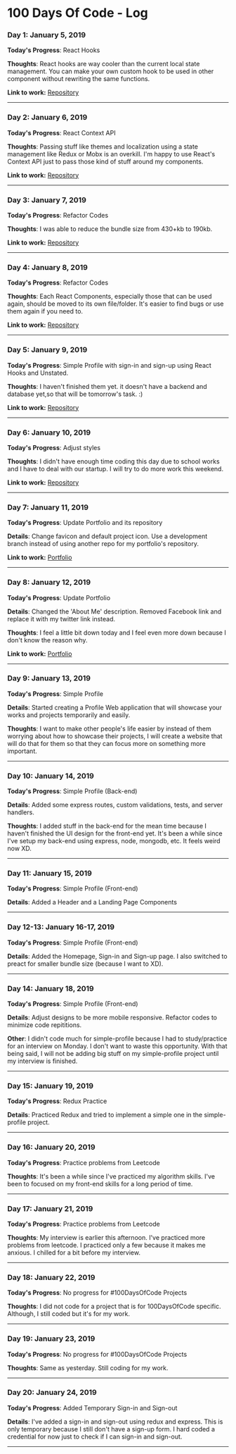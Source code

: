# 100 Days Of Code - Log

### Day 1: January 5, 2019

**Today's Progress**: React Hooks

**Thoughts**: React hooks are way cooler than the current local state management. You can make your own custom hook to be used in other component without rewriting the same functions.

**Link to work:** [Repository](https://github.com/godfreyzubiaga/100DaysOfCodePractice/tree/master/src/client/components/PracticeHooks)

---

### Day 2: January 6, 2019

**Today's Progress**: React Context API

**Thoughts**: Passing stuff like themes and localization using a state management like Redux or Mobx is an overkill. I'm happy to use React's Context API just to pass those kind of stuff around my components.

**Link to work:** [Repository](https://github.com/godfreyzubiaga/100DaysOfCodePractice/tree/master/src/client/components/PracticeContext)

---

### Day 3: January 7, 2019

**Today's Progress**: Refactor Codes

**Thoughts**: I was able to reduce the bundle size from 430+kb to 190kb.

**Link to work:** [Repository](https://github.com/godfreyzubiaga/100DaysOfCodePractice/)

---

### Day 4: January 8, 2019

**Today's Progress**: Refactor Codes

**Thoughts**: Each React Components, especially those that can be used again, should be moved to its own file/folder. It's easier to find bugs or use them again if you need to.

**Link to work:** [Repository](https://github.com/godfreyzubiaga/100DaysOfCodePractice/)

---

### Day 5: January 9, 2019

**Today's Progress**: Simple Profile with sign-in and sign-up using React Hooks and Unstated.

**Thoughts**: I haven't finished them yet. it doesn't have a backend and database yet,so that will be tomorrow's task. :)

**Link to work:** [Repository](https://github.com/godfreyzubiaga/100DaysOfCodePractice/)

---

### Day 6: January 10, 2019

**Today's Progress**: Adjust styles

**Thoughts**: I didn't have enough time coding this day due to school works and I have to deal with our startup. I will try to do more work this weekend.

**Link to work:** [Repository](https://github.com/godfreyzubiaga/100DaysOfCodePractice/)

---

### Day 7: January 11, 2019

**Today's Progress**: Update Portfolio and its repository

**Details**: Change favicon and default project icon. Use a development branch instead of using another repo for my portfolio's repository.

**Link to work:** [Portfolio](https://godfreyzubiaga.github.io)

---

### Day 8: January 12, 2019

**Today's Progress**: Update Portfolio

**Details**: Changed the 'About Me' description. Removed Facebook link and replace it with my twitter link instead.

**Thoughts**: I feel a little bit down today and I feel even more down because I don't know the reason why.

**Link to work:** [Portfolio](https://godfreyzubiaga.github.io)

---

### Day 9: January 13, 2019

**Today's Progress**: Simple Profile

**Details**: Started creating a Profile Web application that will showcase your works and projects temporarily and easily.

**Thoughts**: I want to make other people's life easier by instead of them worrying about how to showcase their projects, I will create a website that will do that for them so that they can focus more on something more important.

---

### Day 10: January 14, 2019

**Today's Progress**: Simple Profile (Back-end)

**Details**: Added some express routes, custom validations, tests, and server handlers.

**Thoughts**: I added stuff in the back-end for the mean time because I haven't finished the UI design for the front-end yet. It's been a while since I've setup my back-end using express, node, mongodb, etc. It feels weird now XD.

---

### Day 11: January 15, 2019

**Today's Progress**: Simple Profile (Front-end)

**Details**: Added a Header and a Landing Page Components

---

### Day 12-13: January 16-17, 2019

**Today's Progress**: Simple Profile (Front-end)

**Details**: Added the Homepage, Sign-in and Sign-up page. I also switched to preact for smaller bundle size (because I want to XD).

---

### Day 14: January 18, 2019

**Today's Progress**: Simple Profile (Front-end)

**Details**: Adjust designs to be more mobile responsive. Refactor codes to minimize code repititions.

**Other**: I didn't code much for simple-profile because I had to study/practice for an interview on Monday. I don't want to waste this opportunity. With that being said, I will not be adding big stuff on my simple-profile project until my interview is finished.

---

### Day 15: January 19, 2019

**Today's Progress**: Redux Practice

**Details**: Practiced Redux and tried to implement a simple one in the simple-profile project.

---

### Day 16: January 20, 2019

**Today's Progress**: Practice problems from Leetcode

**Thoughts**: It's been a while since I've practiced my algorithm skills. I've been to focused on my front-end skills for a long period of time.

---

### Day 17: January 21, 2019

**Today's Progress**: Practice problems from Leetcode

**Thoughts**: My interview is earlier this afternoon. I've practiced more problems from leetcode. I practiced only a few because it makes me anxious. I chilled for a bit before my interview.

---

### Day 18: January 22, 2019

**Today's Progress**: No progress for #100DaysOfCode Projects

**Thoughts**: I did not code for a project that is for 100DaysOfCode specific. Although, I still coded but it's for my work.

---

### Day 19: January 23, 2019

**Today's Progress**: No progress for #100DaysOfCode Projects

**Thoughts**: Same as yesterday. Still coding for my work.

---

### Day 20: January 24, 2019

**Today's Progress**: Added Temporary Sign-in and Sign-out

**Details**: I've added a sign-in and sign-out using redux and express. This is only temporary because I still don't have a sign-up form. I hard coded a credential for now just to check if I can sign-in and sign-out.

---
